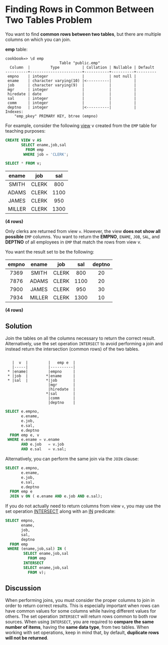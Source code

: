# Finding Rows in Common Between Two Tables Problem

You want to find **common rows between two tables**, but there are multiple columns on which you can join.

**emp** table:

```console
cookbook=> \d emp
                        Table "public.emp"
  Column  |         Type          | Collation | Nullable | Default
----------+-----------------------+-----------+----------+---------
 empno    | integer               |           | not null |
 ename    | character varying(10) |<----------|          |
 job      | character varying(9)  |           |          |
 mgr      | integer               |           |          |
 hiredate | date                  |           |          |
 sal      | integer               |           |          |
 comm     | integer               |           |          |
 deptno   | integer               |<----------|          |
Indexes:
    "emp_pkey" PRIMARY KEY, btree (empno)
```



For example, consider the following [view](https://github.com/lpinzari/sql-psql-udy/tree/master/09_view) v created from the `EMP` table for teaching purposes:

```SQL
CREATE VIEW v AS
       SELECT ename,job,sal
         FROM emp
        WHERE job = 'CLERK';
```
```SQL
SELECT * FROM v;
```

| ename  |  job  | sal|
|:------:|:-----:|:----:|
| SMITH  | CLERK |  800|
| ADAMS  | CLERK | 1100|
| JAMES  | CLERK |  950|
| MILLER | CLERK | 1300|

**(4 rows)**


Only clerks are returned from view `v`. However, the view **does not show all possible** `EMP` columns. You want to return the **EMPNO**, `ENAME`, `JOB`, `SAL`, and **DEPTNO** of all employees in `EMP` that match the rows from view v.

You want the result set to be the following:


|empno | ename  |  job  | sal  | deptno|
|:----:|:------:|:-----:|:----:|:-----:|
| 7369 | SMITH  | CLERK |  800 |     20|
| 7876 | ADAMS  | CLERK | 1100 |     20|
| 7900 | JAMES  | CLERK |  950 |     30|
| 7934 | MILLER | CLERK | 1300 |     10|

**(4 rows)**


## Solution

Join the tables on all the columns necessary to return the correct result. Alternatively, use the set operation `INTERSECT` to avoid performing a join and instead return the intersection (common rows) of the two tables.

```console

   |  v  |         |   emp e  |
   |-----|         |----------|
 * |ename|         |empno     |  
 * |job  |        *|ename     |
 * |sal  |        *|job       |
                   |mgr       |
                   |hiredate  |
                  *|sal       |
                   |comm      |
                   |deptno    |
```

```SQL
SELECT e.empno,
       e.ename,
       e.job,
       e.sal,
       e.deptno
  FROM emp e, v
 WHERE e.ename = v.ename
       AND e.job   = v.job
       AND e.sal   = v.sal;
```

Alternatively, you can perform the same join via the `JOIN` clause:

```SQL
SELECT e.empno,
       e.ename,
       e.job,
       e.sal,
       e.deptno
  FROM emp e
  JOIN v ON ( e.ename AND e.job AND e.sal);
```

If you do not actually need to return columns from view `v`, you may use the set operation [INTERSECT](https://github.com/lpinzari/sql-psql-udy/blob/master/03_set_operators/02_intersect.md) along with an [IN](https://github.com/lpinzari/sql-psql-udy/blob/master/01_basic_sql/16_in_not_in.md) predicate:

```SQL
SELECT empno,
       ename,
       job,
       sal,
       deptno
  FROM emp
 WHERE (ename,job,sal) IN (
        SELECT ename,job,sal
          FROM emp
        INTERSECT
        SELECT ename,job,sal
          FROM v);
```

## Discussion

When performing joins, you must consider the proper columns to join in order to return correct results. This is especially important when rows can have common values for some columns while having different values for others.
The set operation `INTERSECT` will return rows common to both row sources. When using `INTERSECT`, you are required to **compare the same number of items**, having the **same data type**, from two tables. When working with set operations, keep in mind that, by default, **duplicate rows will not be returned**.
